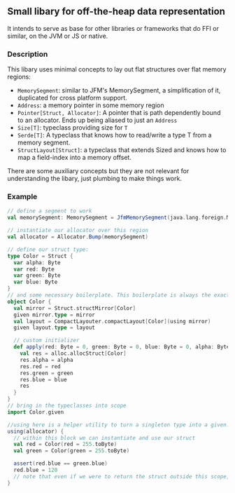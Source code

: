 ## Small libary for off-the-heap data representation

It intends to serve as base for other libraries or frameworks that do FFI or similar, on the JVM or JS or native.

### Description

This libary uses minimal concepts to lay out flat structures over flat memory regions:

* `MemorySegment`: similar to JFM's MemorySegment, a simplification of it, duplicated for cross platform support.
* `Address`: a memory pointer in some memory region
* `Pointer[Struct, Allocator]`: A pointer that is path dependently bound to an allocator. Ends up being aliased to just an `Address`
* `Size[T]`: typeclass providing size for `T`
* `Serde[T]`: A typeclass that knows how to read/write a type T from a memory segment.
* `StructLayout[Struct]`: a typeclass that extends Sized and knows how to map a field-index into a memory offset.

There are some auxiliary concepts but they are not relevant for understanding the libary, just plumbing to make things work.

### Example

```scala
// define a segment to work
val memorySegment: MemorySegment = JfmMemorySegment(java.lang.foreign.MemorySegment.ofArray(new Array[Byte](1024 * 1024 * 10)))

// instantiate our allocator over this region
val allocator = Allocator.Bump(memorySegment)

// define our struct type:
type Color = Struct {
  var alpha: Byte
  var red: Byte
  var green: Byte
  var blue: Byte
}
// and some necessary boilerplate. This boilerplate is always the exact same for every struct
object Color {
  val mirror = Struct.structMirror[Color]
  given mirror.type = mirror
  val layout = CompactLayouter.compactLayout[Color](using mirror)
  given layout.type = layout

  // custom initializer
  def apply(red: Byte = 0, green: Byte = 0, blue: Byte = 0, alpha: Byte = 0)(using alloc: Allocator): Pointer[Color, alloc.type] = {
    val res = alloc.allocStruct[Color]
    res.alpha = alpha
    res.red = red
    res.green = green
    res.blue = blue
    res
  }
}
// bring in the typeclasses into scope
import Color.given

//using here is a helper utility to turn a singleton type into a given. All operations on pointer require the tracked allocator to be in implicit scope.
using(allocator) {
  // within this block we can instantiate and use our struct
  val red = Color(red = 255.toByte)
  val green = Color(green = 255.toByte)

  assert(red.blue == green.blue)
  red.blue = 120
  // note that even if we were to return the struct outside this scope, the tracked allocator would prevent it from being used with the wrong memory region.
}

```
